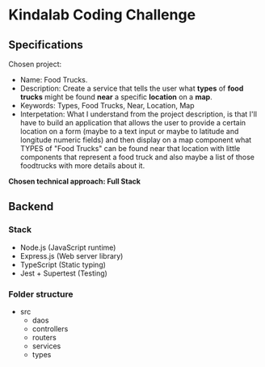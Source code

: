 # __Kindalab__ Coding Challenge

## Specifications

Chosen project:

- Name: Food Trucks.
- Description: Create a service that tells the user what **types** of **food trucks** might be found **near** a specific **location** on a **map**.
- Keywords: Types, Food Trucks, Near, Location, Map
- Interpetation: What I understand from the project description, is that I'll have to build an application that allows the user to provide a certain location on a form (maybe to a text input or maybe to latitude and longitude numeric fields) and then display on a map component what TYPES of "Food Trucks" can be found near that location with little components that represent a food truck and also maybe a list of those foodtrucks with more details about it.

**Chosen technical approach: Full Stack**

## Backend

### Stack

- Node.js (JavaScript runtime)
- Express.js (Web server library)
- TypeScript (Static typing)
- Jest + Supertest (Testing)

### Folder structure
- src
	- daos
	- controllers
	- routers
	- services
	- types

